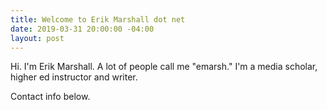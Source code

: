 ```yaml
---
title: Welcome to Erik Marshall dot net
date: 2019-03-31 20:00:00 -04:00
layout: post
---
```


Hi. I'm Erik Marshall. A lot of people call me "emarsh."
I'm a media scholar, higher ed instructor and writer.

Contact info below. 
